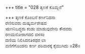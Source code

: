 +++
title = "028 ತೃಣಕೆ ಕೊಮ್ಬನೆ"

+++
ತೃಣಕೆ ಕೊಂಬನೆ ಕರ್ಣನಿದನಾ  
ರೆಣಿಸುವರು ದುಷ್ಕರ್ಮಶೇಷದ  
ಋಣನಿಬದ್ಧರು ಕಂಡು ಮಾಡುವುದೇನು ಕೌರವರು  
ರಣಮನೋರಾಗದಲಿ ದಳಸಂ  
ದಣಿಯ ನಿಲಿಸಿದನತಿರಥರ ಲಾ  
ವಣಿಗೆಗೊಂಡನು ಕರ್ಣ ಪರಿವಾರಕ್ಕೆ ಕೈಮುಗಿದು      ॥28॥